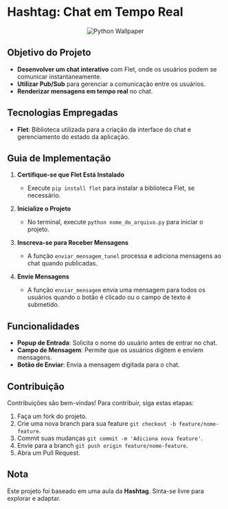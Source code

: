 # Hashtag: Chat em Tempo Real

<div align="center">
  <img src="https://i.pinimg.com/originals/54/2c/8b/542c8b091f6c1bc3a8a1c33a71466521.jpg" alt="Python Wallpaper"/>
</div>

## Objetivo do Projeto

- **Desenvolver um chat interativo** com Flet, onde os usuários podem se comunicar instantaneamente.
- **Utilizar Pub/Sub** para gerenciar a comunicação entre os usuários.
- **Renderizar mensagens em tempo real** no chat.

## Tecnologias Empregadas

- **Flet**: Biblioteca utilizada para a criação da interface do chat e gerenciamento do estado da aplicação.

## Guia de Implementação

1. **Certifique-se que Flet Está Instalado**
   - Execute `pip install flet` para instalar a biblioteca Flet, se necessário.

2. **Inicialize o Projeto**
   - No terminal, execute `python nome_do_arquivo.py` para iniciar o projeto.

3. **Inscreva-se para Receber Mensagens**
   - A função `enviar_mensagem_tunel` processa e adiciona mensagens ao chat quando publicadas.

4. **Envie Mensagens**
   - A função `enviar_mensagem` envia uma mensagem para todos os usuários quando o botão é clicado ou o campo de texto é submetido.

## Funcionalidades

- **Popup de Entrada**: Solicita o nome do usuário antes de entrar no chat.
- **Campo de Mensagem**: Permite que os usuários digitem e enviem mensagens.
- **Botão de Enviar**: Envia a mensagem digitada para o chat.

## Contribuição

Contribuições são bem-vindas! Para contribuir, siga estas etapas:

1. Faça um fork do projeto.
2. Crie uma nova branch para sua feature `git checkout -b feature/nome-feature`.
3. Commit suas mudanças `git commit -m 'Adiciona nova feature'`.
4. Envie para a branch `git push origin feature/nome-feature`.
5. Abra um Pull Request.

## Nota

Este projeto foi baseado em uma aula da **Hashtag**. Sinta-se livre para explorar e adaptar.
